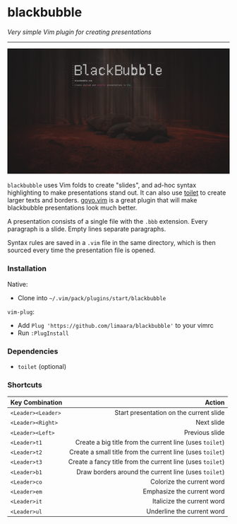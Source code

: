 # blackbubble

_Very simple Vim plugin for creating presentations_

---

![](blackbubble.png)

`blackbubble` uses Vim folds to create "slides", and ad-hoc syntax highlighting to make presentations stand out.
It can also use [toilet](https://github.com/cacalabs/toilet) to create larger texts and borders.
[goyo.vim](https://github.com/junegunn/goyo.vim) is a great plugin that will make blackbubble presentations look much better.

A presentation consists of a single file with the `.bbb` extension.
Every paragraph is a slide.
Empty lines separate paragraphs.

Syntax rules are saved in a `.vim` file in the same directory, which is then sourced every time the presentation file is opened.

### Installation

Native:

+ Clone into `~/.vim/pack/plugins/start/blackbubble`

`vim-plug`:

+ Add `Plug 'https://github.com/limaara/blackbubble'` to your vimrc
+ Run `:PlugInstall`

### Dependencies

+ `toilet` (optional)

### Shortcuts

| Key Combination        | Action                                                     |
| :--------------------- | --------------------------------------:                    |
| `<Leader><Leader>`     | Start presentation on the current slide                    |
| `<Leader><Right>`      | Next slide                                                 |
| `<Leader><Left>`       | Previous slide                                             |
| `<Leader>t1`           | Create a big title from the current line (uses `toilet`)   |
| `<Leader>t2`           | Create a small title from the current line (uses `toilet`) |
| `<Leader>t3`           | Create a fancy title from the current line (uses `toilet`) |
| `<Leader>b1`           | Draw borders around the current line (uses `toilet`)       |
| `<Leader>co`           | Colorize the current word                                  |
| `<Leader>em`           | Emphasize the current word                                 |
| `<Leader>it`           | Italicize the current word                                 |
| `<Leader>ul`           | Underline the current word                                 |
